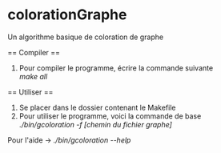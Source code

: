 # colorationGraphe
Un algorithme basique de coloration de graphe

== Compiler ==
1. Pour compiler le programme, écrire la commande suivante<br>
<i>make all</i><br>

== Utiliser ==<br/>
1. Se placer dans le dossier contenant le Makefile<br>
2. Pour utiliser le programme, voici la commande de base<br>
<i>./bin/gcoloration -f [chemin du fichier graphe]</i><br>

Pour l'aide -> <i>./bin/gcoloration --help</i>
